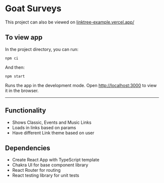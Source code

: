# Goat Surveys

This project can also be viewed on [linktree-example.vercel.app/](https://linktree-example.vercel.app/)

## To view app

In the project directory, you can run:

```
npm ci
```

And then:

```
npm start
```

Runs the app in the development mode. Open [http://localhost:3000](http://localhost:3000) to view it in the browser.

---

## Functionality

- Shows Classic, Events and Music Links
- Loads in links based on params
- Have different Link theme based on user

## Dependencies

- Create React App with TypeScript template
- Chakra UI for base component library
- React Router for routing
- React testing library for unit tests
